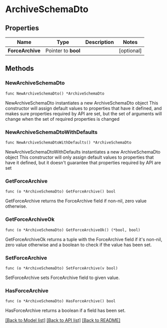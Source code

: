 # ArchiveSchemaDto

## Properties

Name | Type | Description | Notes
------------ | ------------- | ------------- | -------------
**ForceArchive** | Pointer to **bool** |  | [optional] 

## Methods

### NewArchiveSchemaDto

`func NewArchiveSchemaDto() *ArchiveSchemaDto`

NewArchiveSchemaDto instantiates a new ArchiveSchemaDto object
This constructor will assign default values to properties that have it defined,
and makes sure properties required by API are set, but the set of arguments
will change when the set of required properties is changed

### NewArchiveSchemaDtoWithDefaults

`func NewArchiveSchemaDtoWithDefaults() *ArchiveSchemaDto`

NewArchiveSchemaDtoWithDefaults instantiates a new ArchiveSchemaDto object
This constructor will only assign default values to properties that have it defined,
but it doesn't guarantee that properties required by API are set

### GetForceArchive

`func (o *ArchiveSchemaDto) GetForceArchive() bool`

GetForceArchive returns the ForceArchive field if non-nil, zero value otherwise.

### GetForceArchiveOk

`func (o *ArchiveSchemaDto) GetForceArchiveOk() (*bool, bool)`

GetForceArchiveOk returns a tuple with the ForceArchive field if it's non-nil, zero value otherwise
and a boolean to check if the value has been set.

### SetForceArchive

`func (o *ArchiveSchemaDto) SetForceArchive(v bool)`

SetForceArchive sets ForceArchive field to given value.

### HasForceArchive

`func (o *ArchiveSchemaDto) HasForceArchive() bool`

HasForceArchive returns a boolean if a field has been set.


[[Back to Model list]](../README.md#documentation-for-models) [[Back to API list]](../README.md#documentation-for-api-endpoints) [[Back to README]](../README.md)


